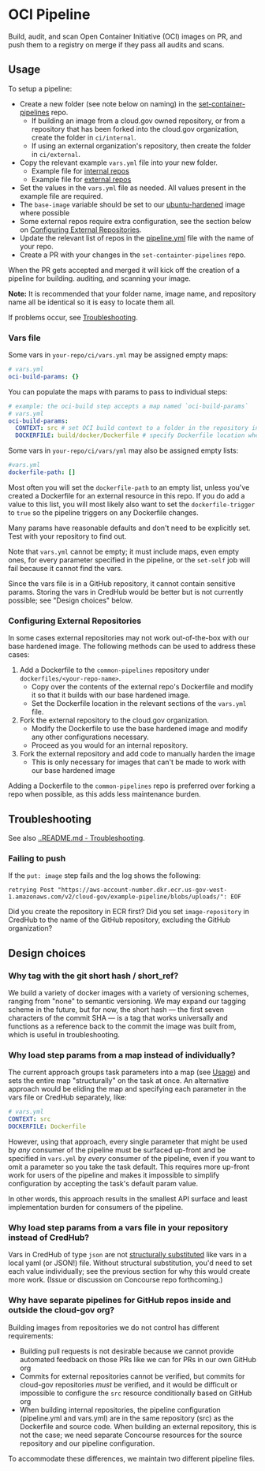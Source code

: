 # OCI Pipeline

Build, audit, and scan Open Container Initiative (OCI) images on PR, and push them to a registry on merge if they pass all audits and scans.

## Usage

To setup a pipeline:

* Create a new folder (see note below on naming) in the [set-container-pipelines](https://github.com/cloud-gov/set-container-pipelines) repo.
  * If building an image from a cloud.gov owned repository, or from a repository that has been forked into the cloud.gov organization, create the folder in `ci/internal`.
  * If using an external organization's repository, then create the folder in `ci/external`.
* Copy the relevant example `vars.yml` file into your new folder.
  * Example file for [internal repos](examples/cloud-gov-repo/ci/vars.yml)
  * Example file for [external repos](examples/external-repo/ci/vars.yml)
* Set the values in the `vars.yml` file as needed. All values present in the example file are required.
* The `base-image` variable should be set to our [ubuntu-hardened](https://github.com/cloud-gov/ubuntu-hardened) image where possible
* Some external repos require extra configuration, see the section below on [Configuring External Repositories](#configuring-external-repositories).
* Update the relevant list of repos in the [pipeline.yml](https://github.com/cloud-gov/set-container-pipelines/blob/main/ci/pipeline.yml) file with the name of your repo.
* Create a PR with your changes in the `set-containter-pipelines` repo.

When the PR gets accepted and merged it will kick off the creation of a pipeline for building. auditing, and scanning your image.

**Note:** It is recommended that your folder name, image name, and repository name all be identical so it is easy to locate them all.

If problems occur, see [Troubleshooting](#Troubleshooting).

### Vars file

Some vars in `your-repo/ci/vars.yml` may be assigned empty maps:

```yaml
# vars.yml
oci-build-params: {}
```

You can populate the maps with params to pass to individual steps:

```yaml
# example: the oci-build step accepts a map named `oci-build-params`
# vars.yml
oci-build-params:
  CONTEXT: src # set OCI build context to a folder in the repository instead of the root
  DOCKERFILE: build/docker/Dockerfile # specify Dockerfile location when it is not in the repository root
```

Some vars in `your-repo/ci/vars/yml` may also be assigned empty lists:

```yaml
#vars.yml
dockerfile-path: []
```

Most often you will set the `dockerfile-path` to an empty list, unless you've created a Dockerfile for an external resource in this repo. If you do add a value to this list, you will most likely also want to set the `dockerfile-trigger` to `true` so the pipeline triggers on any Dockerfile changes.

Many params have reasonable defaults and don't need to be explicitly set. Test with your repository to find out.

Note that `vars.yml` cannot be empty; it must include maps, even empty ones, for every parameter specified in the pipeline, or the `set-self` job will fail because it cannot find the vars.

Since the vars file is in a GitHub repository, it cannot contain sensitive params. Storing the vars in CredHub would be better but is not currently possible; see "Design choices" below.

### Configuring External Repositories

In some cases external repositories may not work out-of-the-box with our base hardened image. The following methods can be used to address these cases:

1. Add a Dockerfile to the `common-pipelines` repository under `dockerfiles/<your-repo-name>`.
   * Copy over the contents of the external repo's Dockerfile and modify it so that it builds with our base hardened image.
   * Set the Dockerfile location in the relevant sections of the `vars.yml` file.
2. Fork the external repository to the cloud.gov organization.
   * Modify the Dockerfile to use the base hardened image and modify any other configurations necessary.
   * Proceed as you would for an internal repository.
3. Fork the external repository and add code to manually harden the image
   * This is only necessary for images that can't be made to work with our base hardened image

Adding a Dockerfile to the `common-pipelines` repo is preferred over forking a repo when possible, as this adds less maintenance burden.

## Troubleshooting

See also [..README.md - Troubleshooting](../README.md#Troubleshooting).

### Failing to push

If the `put: image` step fails and the log shows the following:

```
retrying Post "https://aws-account-number.dkr.ecr.us-gov-west-1.amazonaws.com/v2/cloud-gov/example-pipeline/blobs/uploads/": EOF
```

Did you create the repository in ECR first? Did you set `image-repository` in CredHub to the name of the GitHub repository, excluding the GitHub organization?

## Design choices

### Why tag with the git short hash / short_ref?

We build a variety of docker images with a variety of versioning schemes, ranging from "none" to semantic versioning. We may expand our tagging scheme in the future, but for now, the short hash — the first seven characters of the commit SHA — is a tag that works universally and functions as a reference back to the commit the image was built from, which is useful in troubleshooting.

### Why load step params from a map instead of individually?

The current approach groups task parameters into a map (see [Usage](#Usage)) and sets the entire map "structurally" on the task at once. An alternative approach would be eliding the map and specifying each parameter in the vars file or CredHub separately, like:

```yaml
# vars.yml
CONTEXT: src
DOCKERFILE: Dockerfile
```

However, using that approach, every single parameter that might be used by _any_ consumer of the pipeline must be surfaced up-front and be specified in `vars.yml` by _every_ consumer of the pipeline, even if you want to omit a parameter so you take the task default. This requires more up-front work for users of the pipeline and makes it impossible to simplify configuration by accepting the task's default param value.

In other words, this approach results in the smallest API surface and least implementation burden for consumers of the pipeline.

### Why load step params from a vars file in your repository instead of CredHub?

Vars in CredHub of type `json` are not [structurally substituted](https://concourse-ci.org/vars.html#var-interpolation) like vars in a local yaml (or JSON!) file. Without structural substitution, you'd need to set each value individually; see the previous section for why this would create more work. (Issue or discussion on Concourse repo forthcoming.)

### Why have separate pipelines for GitHub repos inside and outside the cloud-gov org?

Building images from repositories we do not control has different requirements:

* Building pull requests is not desirable because we cannot provide automated feedback on those PRs like we can for PRs in our own GitHub org
* Commits for external repositories cannot be verified, but commits for cloud-gov repositories *must* be verified, and it would be difficult or impossible to configure the `src` resource conditionally based on GitHub org
* When building internal repositories, the pipeline configuration (pipeline.yml and vars.yml) are in the same repository (src) as the Dockerfile and source code. When building an external repository, this is not the case; we need separate Concourse resources for the source repository and our pipeline configuration.

To accommodate these differences, we maintain two different pipeline files.
